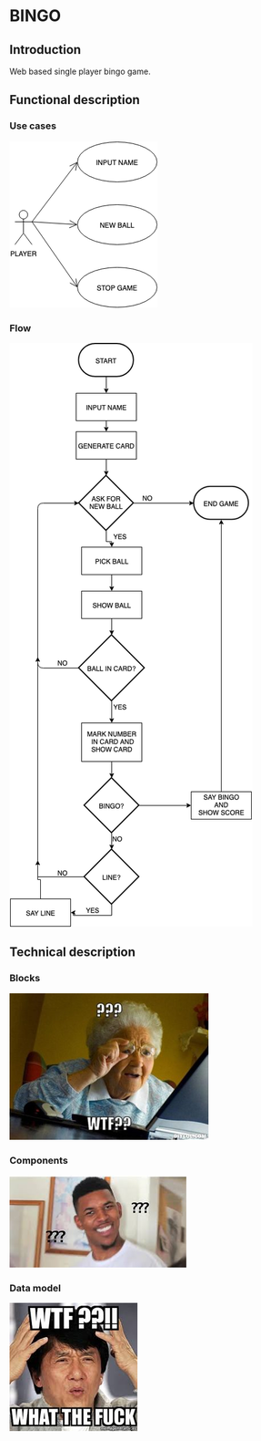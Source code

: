 # BINGO 

## Introduction
Web based single player bingo game.

## Functional description

### Use cases
![](./images/use-case.png)

### Flow
![](./images/flow.png)

## Technical description

### Blocks 

![](./images/wtf.jpeg)

### Components

![](./images/wtf2.jpeg)

### Data model

![](./images/wtf3.jpeg)